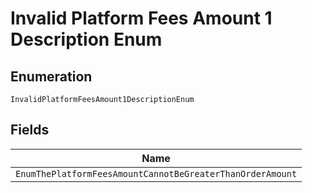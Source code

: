 
# Invalid Platform Fees Amount 1 Description Enum

## Enumeration

`InvalidPlatformFeesAmount1DescriptionEnum`

## Fields

| Name |
|  --- |
| `EnumThePlatformFeesAmountCannotBeGreaterThanOrderAmount` |

